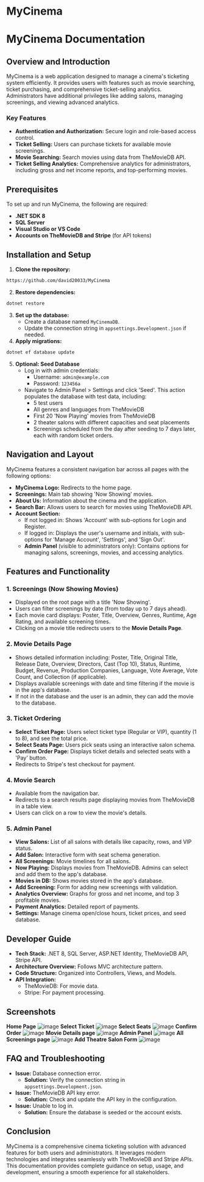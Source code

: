 # MyCinema
# MyCinema Documentation

## Overview and Introduction
MyCinema is a web application designed to manage a cinema's ticketing system efficiently. It provides users with features such as movie searching, ticket purchasing, and comprehensive ticket-selling analytics. Administrators have additional privileges like adding salons, managing screenings, and viewing advanced analytics.

### Key Features
- **Authentication and Authorization:** Secure login and role-based access control.
- **Ticket Selling:** Users can purchase tickets for available movie screenings.
- **Movie Searching:** Search movies using data from TheMovieDB API.
- **Ticket Selling Analytics:** Comprehensive analytics for administrators, including gross and net income reports, and top-performing movies.

## Prerequisites
To set up and run MyCinema, the following are required:
- **.NET SDK 8**
- **SQL Server**
- **Visual Studio or VS Code**
- **Accounts on TheMovieDB and Stripe** (for API tokens)

## Installation and Setup
1. **Clone the repository:**
```sh
https://github.com/david20033/MyCinema
```
2. **Restore dependencies:**
```sh
dotnet restore
```
3. **Set up the database:**
   - Create a database named `MyCinemaDB`.
   - Update the connection string in `appsettings.Development.json` if needed.
4. **Apply migrations:**
```sh
dotnet ef database update
```
5. **Optional: Seed Database**
   - Log in with admin credentials:
     - Username: `admin@example.com`
     - Password: `123456a`
   - Navigate to Admin Panel > Settings and click 'Seed'. This action populates the database with test data, including:
     - 5 test users
     - All genres and languages from TheMovieDB
     - First 20 'Now Playing' movies from TheMovieDB
     - 2 theater salons with different capacities and seat placements
     - Screenings scheduled from the day after seeding to 7 days later, each with random ticket orders.

## Navigation and Layout
MyCinema features a consistent navigation bar across all pages with the following options:
- **MyCinema Logo:** Redirects to the home page.
- **Screenings:** Main tab showing 'Now Showing' movies.
- **About Us:** Information about the cinema and the application.
- **Search Bar:** Allows users to search for movies using TheMovieDB API.
- **Account Section:**
  - If not logged in: Shows 'Account' with sub-options for Login and Register.
  - If logged in: Displays the user's username and initials, with sub-options for 'Manage Account', 'Settings', and 'Sign Out'.
  - **Admin Panel** (visible to administrators only): Contains options for managing salons, screenings, movies, and accessing analytics.

## Features and Functionality
### 1. Screenings (Now Showing Movies)
- Displayed on the root page with a title 'Now Showing'.
- Users can filter screenings by date (from today up to 7 days ahead).
- Each movie card displays: Poster, Title, Overview, Genres, Runtime, Age Rating, and available screening times.
- Clicking on a movie title redirects users to the **Movie Details Page**.

### 2. Movie Details Page
- Shows detailed information including: Poster, Title, Original Title, Release Date, Overview, Directors, Cast (Top 10), Status, Runtime, Budget, Revenue, Production Companies, Language, Vote Average, Vote Count, and Collection (if applicable).
- Displays available screenings with date and time filtering if the movie is in the app's database.
- If not in the database and the user is an admin, they can add the movie to the database.

### 3. Ticket Ordering
- **Select Ticket Page:** Users select ticket type (Regular or VIP), quantity (1 to 8), and see the total price.
- **Select Seats Page:** Users pick seats using an interactive salon schema.
- **Confirm Order Page:** Displays ticket details and selected seats with a 'Pay' button.
- Redirects to Stripe's test checkout for payment.

### 4. Movie Search
- Available from the navigation bar.
- Redirects to a search results page displaying movies from TheMovieDB in a table view.
- Users can click on a row to view the movie's details.

### 5. Admin Panel
- **View Salons:** List of all salons with details like capacity, rows, and VIP status.
- **Add Salon:** Interactive form with seat schema generation.
- **All Screenings:** Movie timelines for all salons.
- **Now Playing:** Displays movies from TheMovieDB. Admins can select and add them to the app's database.
- **Movies in DB:** Shows movies stored in the app's database.
- **Add Screening:** Form for adding new screenings with validation.
- **Analytics Overview:** Graphs for gross and net income, and top 3 profitable movies.
- **Payment Analytics:** Detailed report of payments.
- **Settings:** Manage cinema open/close hours, ticket prices, and seed database.

## Developer Guide
- **Tech Stack:** .NET 8, SQL Server, ASP.NET Identity, TheMovieDB API, Stripe API.
- **Architecture Overview:** Follows MVC architecture pattern.
- **Code Structure:** Organized into Controllers, Views, and Models.
- **API Integration:**
  - TheMovieDB: For movie data.
  - Stripe: For payment processing.

## Screenshots
**Home Page**
![image](https://github.com/user-attachments/assets/d62a9ad4-fe07-4b5d-8702-d530a3434b23)
**Select Ticket**
![image](https://github.com/user-attachments/assets/36ccae57-27c9-4e06-abc8-9ba1889c889f)
**Select Seats**
![image](https://github.com/user-attachments/assets/74c60fb8-bab3-4d70-9707-22e94bd2fc2f)
**Confirm Order**
![image](https://github.com/user-attachments/assets/f84a5631-9849-416f-95b8-91cc74f955de)
**Movie Details page**
![image](https://github.com/user-attachments/assets/a6034775-059d-4973-bf10-f80026eff4b6)
**Admin Panel**
![image](https://github.com/user-attachments/assets/689c080a-8e15-4287-81ad-6536579b2553)
**All Screenings page**
![image](https://github.com/user-attachments/assets/3bb1634d-2f4c-4c75-9425-62b21b037c2d)
**Add Theatre Salon Form**
![image](https://github.com/user-attachments/assets/284ba947-d85e-4551-bdf6-b13d3b12c241)

## FAQ and Troubleshooting
- **Issue:** Database connection error.
  - **Solution:** Verify the connection string in `appsettings.Development.json`.
- **Issue:** TheMovieDB API key error.
  - **Solution:** Check and update the API key in the configuration.
- **Issue:** Unable to log in.
  - **Solution:** Ensure the database is seeded or the account exists.

## Conclusion
MyCinema is a comprehensive cinema ticketing solution with advanced features for both users and administrators. It leverages modern technologies and integrates seamlessly with TheMovieDB and Stripe APIs. This documentation provides complete guidance on setup, usage, and development, ensuring a smooth experience for all stakeholders.

